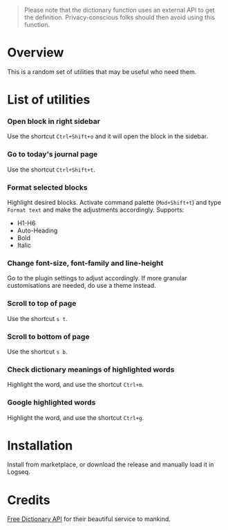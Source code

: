 > Please note that the dictionary function uses an external API to get the definition. Privacy-conscious folks should then avoid using this function.

# Overview

This is a random set of utilities that may be useful who need them.

# List of utilities

### Open block in right sidebar

Use the shortcut `Ctrl+Shift+o` and it will open the block in the sidebar.

### Go to today's journal page

Use the shortcut `Ctrl+Shift+t`.

### Format selected blocks

Highlight desired blocks. Activate command palette (`Mod+Shift+t`) and type `Format text` and make the adjustments accordingly. Supports:

- H1-H6
- Auto-Heading
- Bold
- Italic

### Change font-size, font-family and line-height

Go to the plugin settings to adjust accordingly. If more granular customisations are needed, do use a theme instead.

### Scroll to top of page

Use the shortcut `s t`.

### Scroll to bottom of page

Use the shortcut `s b`.

### Check dictionary meanings of highlighted words

Highlight the word, and use the shortcut `Ctrl+m`.

### Google highlighted words

Highlight the word, and use the shortcut `Ctrl+g`.

# Installation

Install from marketplace, or download the release and manually load it in Logseq.

# Credits

[Free Dictionary API](https://dictionaryapi.dev) for their beautiful service to mankind.
